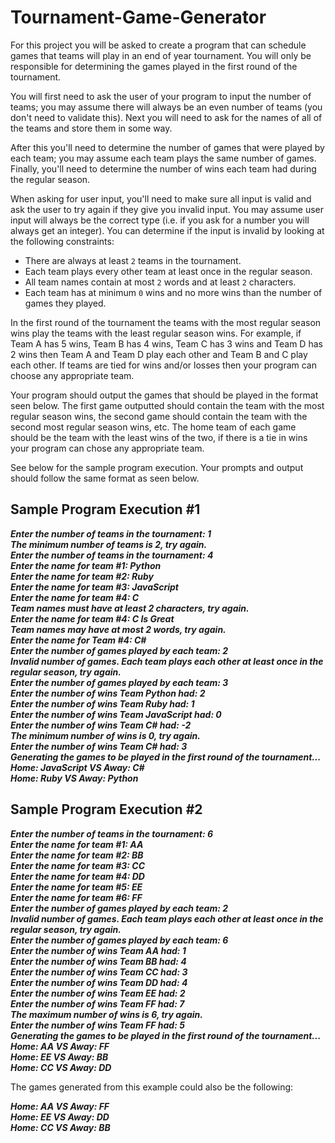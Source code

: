 
# Tournament-Game-Generator

For this project you will be asked to create a program that can schedule games that teams will play in an end of year tournament. You will only be responsible for determining the games played in the first round of the tournament.

You will first need to ask the user of your program to input the number of teams; you may assume there will always be an even number of teams (you don't need to validate this). Next you will need to ask for the names of all of the teams and store them in some way.

After this you'll need to determine the number of games that were played by each team; you may assume each team plays the same number of games. Finally, you'll need to determine the number of wins each team had during the regular season.

When asking for user input, you'll need to make sure all input is valid and ask the user to try again if they give you invalid input. You may assume user input will always be the correct type (i.e. if you ask for a number you will always get an integer). You can determine if the input is invalid by looking at the following constraints:

* There are always at least `2` teams in the tournament.
* Each team plays every other team at least once in the regular season.
* All team names contain at most `2` words and at least `2` characters.
* Each team has at minimum `0` wins and no more wins than the number of games they played.

In the first round of the tournament the teams with the most regular season wins play the teams with the least regular season wins. For example, if Team A has 5 wins, Team B has 4 wins, Team C has 3 wins and Team D has 2 wins then Team A and Team D play each other and Team B and C play each other. If teams are tied for wins and/or losses then your program can choose any appropriate team.

Your program should output the games that should be played in the format seen below. The first game outputted should contain the team with the most regular season wins, the second game should contain the team with the second most regular season wins, etc. The home team of each game should be the team with the least wins of the two, if there is a tie in wins your program can chose any appropriate team.

See below for the sample program execution. Your prompts and output should follow the same format as seen below. 

## Sample Program Execution #1

***Enter the number of teams in the tournament: 1<br>
The minimum number of teams is 2, try again.<br>
Enter the number of teams in the tournament: 4<br>
Enter the name for team #1: Python<br>
Enter the name for team #2: Ruby<br>
Enter the name for team #3: JavaScript<br>
Enter the name for team #4: C<br>
Team names must have at least 2 characters, try again.<br>
Enter the name for team #4: C Is Great<br>
Team names may have at most 2 words, try again.<br>
Enter the name for Team #4: C#<br>
Enter the number of games played by each team: 2<br>
Invalid number of games. Each team plays each other at least once in the regular season, try again.<br>
Enter the number of games played by each team: 3<br>
Enter the number of wins Team Python had: 2<br>
Enter the number of wins Team Ruby had: 1<br> 
Enter the number of wins Team JavaScript had: 0<br> 
Enter the number of wins Team C# had: -2<br>
The minimum number of wins is 0, try again.<br>
Enter the number of wins Team C# had: 3<br>
Generating the games to be played in the first round of the tournament...<br>
Home: JavaScript VS Away: C#<br>
Home: Ruby VS Away: Python***<br>

## Sample Program Execution #2

***Enter the number of teams in the tournament: 6<br>
Enter the name for team #1: AA<br>
Enter the name for team #2: BB<br>
Enter the name for team #3: CC<br>
Enter the name for team #4: DD<br>
Enter the name for team #5: EE<br>
Enter the name for team #6: FF<br>
Enter the number of games played by each team: 2<br>
Invalid number of games. Each team plays each other at least once in the regular season, try again.<br>
Enter the number of games played by each team: 6<br>
Enter the number of wins Team AA had: 1<br>
Enter the number of wins Team BB had: 4<br> 
Enter the number of wins Team CC had: 3<br>
Enter the number of wins Team DD had: 4<br> 
Enter the number of wins Team EE had: 2<br> 
Enter the number of wins Team FF had: 7<br> 
The maximum number of wins is 6, try again.<br>
Enter the number of wins Team FF had: 5<br> 
Generating the games to be played in the first round of the tournament...<br>
Home: AA VS Away: FF<br>
Home: EE VS Away: BB<br>
Home: CC VS Away: DD***<br>

The games generated from this example could also be the following:

***Home: AA VS Away: FF<br>
Home: EE VS Away: DD<br>
Home: CC VS Away: BB***<br>
